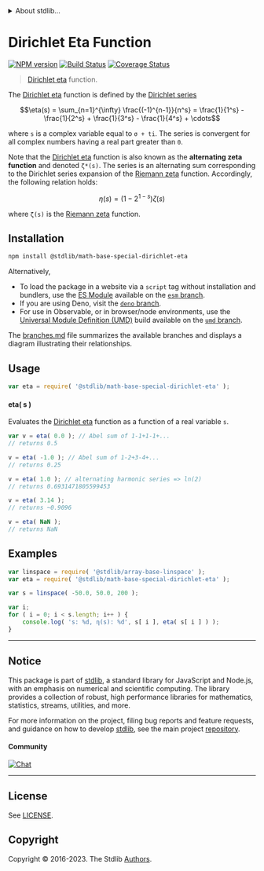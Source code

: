 <!--

@license Apache-2.0

Copyright (c) 2018 The Stdlib Authors.

Licensed under the Apache License, Version 2.0 (the "License");
you may not use this file except in compliance with the License.
You may obtain a copy of the License at

   http://www.apache.org/licenses/LICENSE-2.0

Unless required by applicable law or agreed to in writing, software
distributed under the License is distributed on an "AS IS" BASIS,
WITHOUT WARRANTIES OR CONDITIONS OF ANY KIND, either express or implied.
See the License for the specific language governing permissions and
limitations under the License.

-->


<details>
  <summary>
    About stdlib...
  </summary>
  <p>We believe in a future in which the web is a preferred environment for numerical computation. To help realize this future, we've built stdlib. stdlib is a standard library, with an emphasis on numerical and scientific computation, written in JavaScript (and C) for execution in browsers and in Node.js.</p>
  <p>The library is fully decomposable, being architected in such a way that you can swap out and mix and match APIs and functionality to cater to your exact preferences and use cases.</p>
  <p>When you use stdlib, you can be absolutely certain that you are using the most thorough, rigorous, well-written, studied, documented, tested, measured, and high-quality code out there.</p>
  <p>To join us in bringing numerical computing to the web, get started by checking us out on <a href="https://github.com/stdlib-js/stdlib">GitHub</a>, and please consider <a href="https://opencollective.com/stdlib">financially supporting stdlib</a>. We greatly appreciate your continued support!</p>
</details>

# Dirichlet Eta Function

[![NPM version][npm-image]][npm-url] [![Build Status][test-image]][test-url] [![Coverage Status][coverage-image]][coverage-url] <!-- [![dependencies][dependencies-image]][dependencies-url] -->

> [Dirichlet eta][eta-function] function.

<section class="intro">

The [Dirichlet eta][eta-function] function is defined by the [Dirichlet series][dirichlet-series]

<!-- <equation class="equation" label="eq:dirichlet_eta_function" align="center" raw="\eta(s) = \sum_{n=1}^{\infty} \frac{(-1)^{n-1}}{n^s} = \frac{1}{1^s} - \frac{1}{2^s} + \frac{1}{3^s} - \frac{1}{4^s} + \cdots" alt="Dirichlet eta function"> -->

```math
\eta(s) = \sum_{n=1}^{\infty} \frac{(-1)^{n-1}}{n^s} = \frac{1}{1^s} - \frac{1}{2^s} + \frac{1}{3^s} - \frac{1}{4^s} + \cdots
```

<!-- <div class="equation" align="center" data-raw-text="\eta(s) = \sum_{n=1}^{\infty} \frac{(-1)^{n-1}}{n^s} = \frac{1}{1^s} - \frac{1}{2^s} + \frac{1}{3^s} - \frac{1}{4^s} + \cdots" data-equation="eq:dirichlet_eta_function">
    <img src="https://cdn.jsdelivr.net/gh/stdlib-js/stdlib@591cf9d5c3a0cd3c1ceec961e5c49d73a68374cb/lib/node_modules/@stdlib/math/base/special/dirichlet-eta/docs/img/equation_dirichlet_eta_function.svg" alt="Dirichlet eta function">
    <br>
</div> -->

<!-- </equation> -->

where `s` is a complex variable equal to `σ + ti`. The series is convergent for all complex numbers having a real part greater than `0`.

Note that the [Dirichlet eta][eta-function] function is also known as the **alternating zeta function** and denoted `ζ*(s)`. The series is an alternating sum corresponding to the Dirichlet series expansion of the [Riemann zeta][@stdlib/math/base/special/riemann-zeta] function. Accordingly, the following relation holds:

<!-- <equation class="equation" label="eq:dirichlet_riemann_relation" align="center" raw="\eta(s) = (1-2^{1-s})\zeta(s)" alt="Dirichlet-Riemann zeta relation"> -->

```math
\eta(s) = (1-2^{1-s})\zeta(s)
```

<!-- <div class="equation" align="center" data-raw-text="\eta(s) = (1-2^{1-s})\zeta(s)" data-equation="eq:dirichlet_riemann_relation">
    <img src="https://cdn.jsdelivr.net/gh/stdlib-js/stdlib@bb29798906e119fcb2af99e94b60407a270c9b32/lib/node_modules/@stdlib/math/base/special/dirichlet-eta/docs/img/equation_dirichlet_riemann_relation.svg" alt="Dirichlet-Riemann zeta relation">
    <br>
</div> -->

<!-- </equation> -->

where `ζ(s)` is the [Riemann zeta][@stdlib/math/base/special/riemann-zeta] function.

</section>

<!-- /.intro -->

<section class="installation">

## Installation

```bash
npm install @stdlib/math-base-special-dirichlet-eta
```

Alternatively,

-   To load the package in a website via a `script` tag without installation and bundlers, use the [ES Module][es-module] available on the [`esm` branch][esm-url].
-   If you are using Deno, visit the [`deno` branch][deno-url].
-   For use in Observable, or in browser/node environments, use the [Universal Module Definition (UMD)][umd] build available on the [`umd` branch][umd-url].

The [branches.md][branches-url] file summarizes the available branches and displays a diagram illustrating their relationships.

</section>

<section class="usage">

## Usage

```javascript
var eta = require( '@stdlib/math-base-special-dirichlet-eta' );
```

#### eta( s )

Evaluates the [Dirichlet eta][eta-function] function as a function of a real variable `s`.

```javascript
var v = eta( 0.0 ); // Abel sum of 1-1+1-1+...
// returns 0.5

v = eta( -1.0 ); // Abel sum of 1-2+3-4+...
// returns 0.25

v = eta( 1.0 ); // alternating harmonic series => ln(2)
// returns 0.6931471805599453

v = eta( 3.14 );
// returns ~0.9096

v = eta( NaN );
// returns NaN
```

</section>

<!-- /.usage -->

<section class="examples">

## Examples

<!-- eslint no-undef: "error" -->

```javascript
var linspace = require( '@stdlib/array-base-linspace' );
var eta = require( '@stdlib/math-base-special-dirichlet-eta' );

var s = linspace( -50.0, 50.0, 200 );

var i;
for ( i = 0; i < s.length; i++ ) {
    console.log( 's: %d, η(s): %d', s[ i ], eta( s[ i ] ) );
}
```

</section>

<!-- /.examples -->

<!-- Section for related `stdlib` packages. Do not manually edit this section, as it is automatically populated. -->

<section class="related">

</section>

<!-- /.related -->

<!-- Section for all links. Make sure to keep an empty line after the `section` element and another before the `/section` close. -->


<section class="main-repo" >

* * *

## Notice

This package is part of [stdlib][stdlib], a standard library for JavaScript and Node.js, with an emphasis on numerical and scientific computing. The library provides a collection of robust, high performance libraries for mathematics, statistics, streams, utilities, and more.

For more information on the project, filing bug reports and feature requests, and guidance on how to develop [stdlib][stdlib], see the main project [repository][stdlib].

#### Community

[![Chat][chat-image]][chat-url]

---

## License

See [LICENSE][stdlib-license].


## Copyright

Copyright &copy; 2016-2023. The Stdlib [Authors][stdlib-authors].

</section>

<!-- /.stdlib -->

<!-- Section for all links. Make sure to keep an empty line after the `section` element and another before the `/section` close. -->

<section class="links">

[npm-image]: http://img.shields.io/npm/v/@stdlib/math-base-special-dirichlet-eta.svg
[npm-url]: https://npmjs.org/package/@stdlib/math-base-special-dirichlet-eta

[test-image]: https://github.com/stdlib-js/math-base-special-dirichlet-eta/actions/workflows/test.yml/badge.svg?branch=main
[test-url]: https://github.com/stdlib-js/math-base-special-dirichlet-eta/actions/workflows/test.yml?query=branch:main

[coverage-image]: https://img.shields.io/codecov/c/github/stdlib-js/math-base-special-dirichlet-eta/main.svg
[coverage-url]: https://codecov.io/github/stdlib-js/math-base-special-dirichlet-eta?branch=main

<!--

[dependencies-image]: https://img.shields.io/david/stdlib-js/math-base-special-dirichlet-eta.svg
[dependencies-url]: https://david-dm.org/stdlib-js/math-base-special-dirichlet-eta/main

-->

[chat-image]: https://img.shields.io/gitter/room/stdlib-js/stdlib.svg
[chat-url]: https://app.gitter.im/#/room/#stdlib-js_stdlib:gitter.im

[stdlib]: https://github.com/stdlib-js/stdlib

[stdlib-authors]: https://github.com/stdlib-js/stdlib/graphs/contributors

[umd]: https://github.com/umdjs/umd
[es-module]: https://developer.mozilla.org/en-US/docs/Web/JavaScript/Guide/Modules

[deno-url]: https://github.com/stdlib-js/math-base-special-dirichlet-eta/tree/deno
[umd-url]: https://github.com/stdlib-js/math-base-special-dirichlet-eta/tree/umd
[esm-url]: https://github.com/stdlib-js/math-base-special-dirichlet-eta/tree/esm
[branches-url]: https://github.com/stdlib-js/math-base-special-dirichlet-eta/blob/main/branches.md

[stdlib-license]: https://raw.githubusercontent.com/stdlib-js/math-base-special-dirichlet-eta/main/LICENSE

[eta-function]: https://en.wikipedia.org/wiki/Dirichlet_eta_function

[dirichlet-series]: https://en.wikipedia.org/wiki/Dirichlet_series

[@stdlib/math/base/special/riemann-zeta]: https://github.com/stdlib-js/math-base-special-riemann-zeta

</section>

<!-- /.links -->
